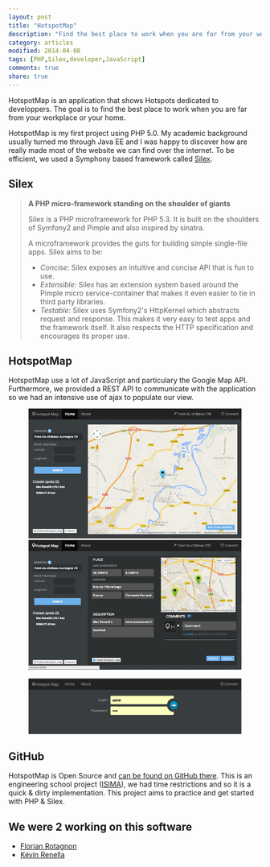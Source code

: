 ```yaml
---
layout: post
title: "HotspotMap"
description: "Find the best place to work when you are far from your workplace or your home."
category: articles
modified: 2014-04-08
tags: [PHP,Silex,developer,JavaScript]
comments: true
share: true
---
```


HotspotMap is an application that shows Hotspots dedicated to developpers. The goal is to find the best place to work when you are far from your workplace or your home.

HotspotMap is my first project using PHP 5.0. My academic background usually turned me through Java EE and I was happy to discover how are really made most of the website we can find over the internet. To be efficient, we used a Symphony based framework called [Silex](http://silex.sensiolabs.org/).

## Silex

> **A PHP micro-framework standing on the shoulder of giants**
>
>Silex is a PHP microframework for PHP 5.3. It is built on the shoulders of Symfony2 and Pimple and also inspired by sinatra.
>
> A microframework provides the guts for building simple single-file apps. Silex aims to be:
>
> - *Concise*: Silex exposes an intuitive and concise API that is fun to use.
> - *Extensible*: Silex has an extension system based around the Pimple micro service-container that makes it even easier to tie in third party libraries.
> - *Testable*: Silex uses Symfony2's HttpKernel which abstracts request and response. This makes it very easy to test apps and the framework itself. It also respects the HTTP specification and encourages its proper use.

## HotspotMap

HotspotMap use a lot of JavaScript and particulary the Google Map API. Furthermore, we provided a REST API to communicate with the application so we had an intensive use of ajax to populate our view.

<div class="zoom-gallery">
    <figure class="half">
        <a href="/images/hotspotmap/hotspotmap-index.png"><img src="/images/hotspotmap/hotspotmap-index-small.jpg" /></a>
        <a href="/images/hotspotmap/hotspotmap-details.png"><img src="/images/hotspotmap/hotspotmap-details-small.jpg" /></a>
    </figure>
    <figure>
        <a href="/images/hotspotmap/hotspotmap-connection.png"><img src="/images/hotspotmap/hotspotmap-connection.png" /></a>
    </figure>
</div>

## GitHub

HotspotMap is Open Source and [can be found on GitHub there](https://github.com/Drusy/HotspotMap).
This is an engineering school project ([ISIMA](http://www.isima.fr)), we had time restrictions and so it is a quick & dirty implementation. This project aims to practice and get started with PHP & Silex.

## We were 2 working on this software

- [Florian Rotagnon](https://github.com/k-yak)
- [Kévin Renella](https://github.com/Drusy)
